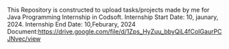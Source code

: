 This Repository is constructed to upload tasks/projects made by me for Java Programming Internship in Codsoft. 
Internship Start Date: 10, jaunary, 2024. 
Internship End Date: 10,Feburary, 2024
Document:https://drive.google.com/file/d/1Zps_HyZuu_bbyQiL4fCoIGaurPCJNvec/view
